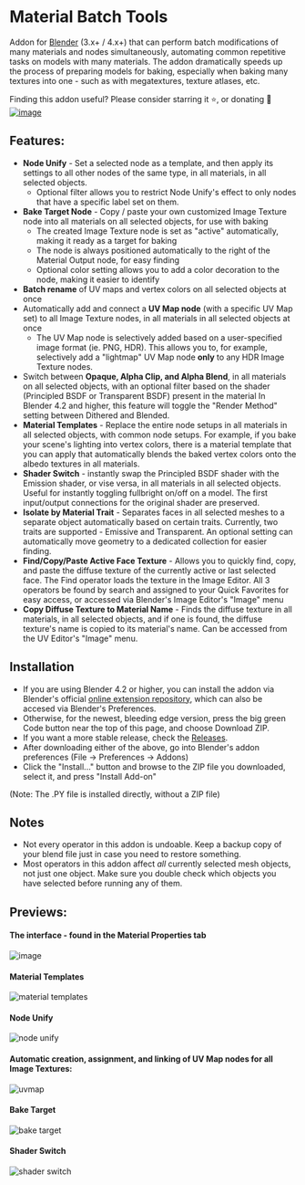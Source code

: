 # Material Batch Tools
Addon for [Blender](https://www.blender.org/) (3.x+ / 4.x+) that can perform batch modifications of many materials and nodes simultaneously, automating common repetitive tasks on models with many materials. The addon dramatically speeds up the process of preparing models for baking, especially when baking many textures into one - such as with megatextures, texture atlases, etc.

Finding this addon useful? Please consider starring it ⭐, or donating 🙂<br>
[![image](https://user-images.githubusercontent.com/88953117/232652206-a5b7c5a1-d4cc-40ec-88d7-d3a5886d8f55.png)](https://www.paypal.com/donate/?hosted_button_id=K63REE7KJ3WUY)

## Features:
- **Node Unify** - Set a selected node as a template, and then apply its settings to all other nodes of the same type, in all materials, in all selected objects.
	- Optional filter allows you to restrict Node Unify's effect to only nodes that have a specific label set on them. 
- **Bake Target Node** - Copy / paste your own customized Image Texture node into all materials on all selected objects, for use with baking
	- The created Image Texture node is set as "active" automatically, making it ready as a target for baking
	- The node is always positioned automatically to the right of the Material Output node, for easy finding
	- Optional color setting allows you to add a color decoration to the node, making it easier to identify
- **Batch rename** of UV maps and vertex colors on all selected objects at once
- Automatically add and connect a **UV Map node** (with a specific UV Map set) to all Image Texture nodes, in all materials in all selected objects at once
	- The UV Map node is selectively added based on a user-specified image format (ie. PNG, HDR). This allows you to, for example, selectively add a "lightmap" UV Map node **only** to any HDR Image Texture nodes.
- Switch between **Opaque, Alpha Clip, and Alpha Blend**, in all materials on all selected objects, with an optional filter based on the shader (Principled BSDF or Transparent BSDF) present in the material In Blender 4.2 and higher, this feature will toggle the "Render Method" setting between Dithered and Blended.
- **Material Templates** - Replace the entire node setups in all materials in all selected objects, with common node setups. For example, if you bake your scene's lighting into vertex colors, there is a material template that you can apply that automatically blends the baked vertex colors onto the albedo textures in all materials.
- **Shader Switch** - instantly swap the Principled BSDF shader with the Emission shader, or vise versa, in all materials in all selected objects. Useful for instantly toggling fullbright on/off on a model. The first input/output connections for the original shader are preserved.
- **Isolate by Material Trait** - Separates faces in all selected meshes to a separate object automatically based on certain traits. Currently, two traits are supported - Emissive and Transparent. An optional setting can automatically move geometry to a dedicated collection for easier finding.
- **Find/Copy/Paste Active Face Texture** - Allows you to quickly find, copy, and paste the diffuse texture of the currently active or last selected face. The Find operator loads the texture in the Image Editor. All 3 operators be found by search and assigned to your Quick Favorites for easy access, or accessed via Blender's Image Editor's "Image" menu
- **Copy Diffuse Texture to Material Name** - Finds the diffuse texture in all materials, in all selected objects, and if one is found, the diffuse texture's name is copied to its material's name. Can be accessed from the UV Editor's "Image" menu.

## Installation
- If you are using Blender 4.2 or higher, you can install the addon via Blender's official [online extension repository](https://extensions.blender.org/add-ons/matbatchtools/), which can also be accesed via Blender's Preferences.
- Otherwise, for the newest, bleeding edge version, press the big green Code button near the top of this page, and choose Download ZIP.
- If you want a more stable release, check the [Releases](https://github.com/theanine3D/mat-batch-tools/releases).
- After downloading either of the above, go into Blender's addon preferences (File → Preferences → Addons)
- Click the "Install..." button and browse to the ZIP file you downloaded, select it, and press "Install Add-on"

(Note: The .PY file is installed directly, without a ZIP file)

## Notes
- Not every operator in this addon is undoable. Keep a backup copy of your blend file just in case you need to restore something.
- Most operators in this addon affect *all* currently selected mesh objects, not just one object. Make sure you double check which objects you have selected before running any of them.

## Previews:
#### The interface - found in the Material Properties tab
![image](https://github.com/user-attachments/assets/6db25d56-e53d-4c76-aef4-9f5956741eaa)

#### Material Templates ####
![material templates](https://github.com/theanine3D/mat-batch-tools/assets/88953117/56ec9b27-e3c5-4f90-aa13-68e6ae8bcc0c)

#### Node Unify
![node unify](https://user-images.githubusercontent.com/88953117/209483715-d8592e98-56a3-4a8d-aa3f-aaf95896e1bb.gif)

#### Automatic creation, assignment, and linking of UV Map nodes for all Image Textures:
![uvmap](https://user-images.githubusercontent.com/88953117/209455488-7ef92550-09c1-439a-ae89-39ad8fc48348.gif)

#### Bake Target
![bake target](https://user-images.githubusercontent.com/88953117/209455528-a3690ce7-2004-47b0-acf5-56c7c9eac398.gif)

#### Shader Switch
![shader switch](https://user-images.githubusercontent.com/88953117/209982952-27bddc61-4a7b-4780-a849-b3f85af73a4e.gif)


